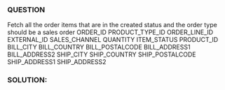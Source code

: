 ### QUESTION

Fetch all the order items that are in the created status and the order type should be a sales order
    ORDER_ID
    PRODUCT_TYPE_ID
    ORDER_LINE_ID
    EXTERNAL_ID
    SALES_CHANNEL
    QUANTITY
    ITEM_STATUS 
    PRODUCT_ID
    BILL_CITY
    BILL_COUNTRY
    BILL_POSTALCODE
    BILL_ADDRESS1
    BILL_ADDRESS2
    SHIP_CITY
    SHIP_COUNTRY
    SHIP_POSTALCODE
    SHIP_ADDRESS1
    SHIP_ADDRESS2


### SOLUTION:

```



```

